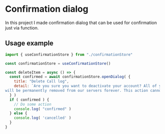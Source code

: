 
# Confirmation dialog

In this project I made confirmation dialog that can be used for confirmation just via function.

## Usage example

```javascript
import { useConfirmationStore } from "./confirmationStore"

const confirmationStore = useConfirmationStore()

const deleteItem = async () => {
  const confirmed = await confirmationStore.openDialog( {
    title: "Delete Call log",
    detail: `Are you sure you want to deactivate your account? All of your data
will be permanently removed from our servers forever. This action cannot be undone.`
  } )
  if ( confirmed ) {
    // Do some action
    console.log( "confirmed" )
  } else {
    console.log( 'cancelled' )
  }
}
```
